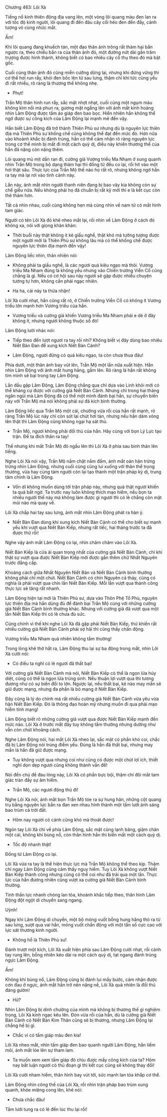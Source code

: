 




Chương 463: Lôi Xà


Tiếng nổ kinh thiên động địa vang lên, một vòng lôi quang màu đen lan ra với tốc độ kinh người, lôi quang đi đến đâu cây cối héo đen đến đấy, cảnh tượng vô cùng nhức mắt.

Ầm!

Khi lôi quang đang khuếch tán, một đạo thân ảnh trông rất thảm hại bắn ngược ra, theo chiều bắn ra của thân ảnh đó, một đường nứt dài gần trăm trượng được hình thành, không biết có bao nhiêu cây cổ thụ theo đó mà bật gốc.

Cuối cùng thân ảnh đó cũng miễn cưỡng dừng lại, nhưng khi đứng vững thì cơ thể hơi run rẩy, khói đen bốc lên từ sau lưng, thậm chí khí tức cũng yếu đi rất nhiều, rõ ràng là thương thế không nhẹ.

- Phụt!

Trần Mộ thân hình run rẩy, sắc mặt nhợt nhạt, cuối cùng một ngụm máu không kìm nổi mà phun ra, gương mặt ngẩng lên với ánh mắt kinh hoàng nhìn Lâm Động được tấm áo giáp đen bao bọc. Hiển nhiên hắn không thể ngờ được sự công kích của Lâm Động lại mạnh mẽ đến vậy.

Hắn biết Lâm Động đã trở thành Thiên Phù sư nhưng dù là nguyên lực thiên địa mà Thiên Phù sư khống chế cũng không thể đạt đến mức đó. Hơn nữa vào khoảnh khắc bị đánh trúng, hắn có thể cảm nhận rõ ràng nguyên lực trong cơ thể mình bị mất đi một cách quỷ dị, điều này khiến thương thế của hắn đã nặng còn nặng thêm.

Lôi quang mù mịt dần ran đi, cường giả Vương triều Ma Nham ở xung quanh nhìn Trần Mộ trong bộ dạng thảm hại thì đồng tử đều co lại, rồi hít vào một hơi thật sâu. Thực lực của Trần Mộ thế nào họ rất rõ, nhưng không ngờ hắn ra tay mà lại rơi vào tình cảnh này.

Lần này, ánh mắt nhìn người thanh niên đang bị bao vây kia không còn sự chế giễu nữa. Nếu không phải họ đã chuẩn bị rất kỹ mới thì e là kết cục còn thê thảm hơn.

Tất cả nhìn nhau, cuối cùng không hẹn mà cùng nhìn về nam tử có mắt hình tam giác.

Người có tên Lôi Xà đó khẽ nheo mắt lại, rồi nhìn về Lâm Động ở cách đó không xa, nói với giọng khàn khàn:

- Thời buổi này thật không ít kẻ giấu nghề, thật khó mà tưởng tượng được một người mới là Thiên Phù sư không lâu mà có thể khống chế được nguyên lực thiên địa mạnh đến vậy!

Lâm Động liếc nhìn, thản nhiên nói:

- Không phải ta giấu nghề, là các ngươi quá kiêu ngạo mà thôi. Vương triều Ma Nham đúng là không yếu nhưng vào Chiến trường Viễn Cổ cũng chẳng là gì. Nếu có cơ hội sau này ngươi sẽ gặp được nhiều chuyện tương tự hơn, không cần phải ngạc nhiên.

- Ha ha, cái này ta thừa nhận!

Lôi Xà cười nhạt, hắn cũng rất rõ, ở Chiến trường Viễn Cổ có không ít Vương triều lớn mạnh hơn Vương triều của hắn.

- Vương triều và cường giả khiến Vương triều Ma Nham phải e dè ở đây không ít, nhưng ngươi không thuộc số đó!

Lâm Động lười nhác nói:

- Tiếp theo đến lượt ngươi ra tay rồi nhỉ? Không biết vị đây dùng bao nhiêu Niết Bàn Đan để xung kích Niết Bàn Cảnh?

- Lâm Động, ngươi đừng có quá kiêu ngạo, ta còn chưa thua đâu!

Phía dưới, một thân ảnh bay vút lên, Trần Mộ một lần nữa xuất hiện. Hắn nhìn Lâm Động với ánh mắt hung hăng, gầm lên. Rõ ràng là hắn rất không tim mình sẽ bại trong tay Lâm Động.

Lần đầu gặp Lâm Động, Lâm Động chẳng qua chỉ dựa vào Linh khôi mới có thể kháng cự được với cường giả Niết Bàn Cảnh. Nhưng chỉ trong hai tháng ngăn ngủi mà Lâm Động đã có thể một mình đánh bại hắn, sự chuyển biến này với Trần Mộ mà nói không phải sự đả kích bình thường.

Lâm Động liếc qua Trần Mộ một cái, chưởng vừa rồi của hắn rất mạnh, rõ ràng Trần Mộ lúc này chỉ còn sót lại chút hơi tàn, nhưng nếu hắn dám xông lên thật thì Lâm Động cũng không ngại hạ sát thủ.

- Trần Mộ, ngươi không phải đối thủ của hắn. Hãy cùng với bọn Lý Lực tạo trận. Để ta đích thân ra tay!

Thế nhưng khi mắt Trần Mộ đỏ ngầu lên thì Lôi Xà ở phía sau bình thản lên tiếng.

Nghe Lôi Xà nói vậy, Trần Mộ nắm chặt nắm đấm, ánh mắt oán hận trừng trừng nhìn Lâm Động, nhưng cuối cùng cũng lui xuống với thân thể trọng thương, vừa hay cùng tám người còn lại tạo thành một trận pháp kỳ dị, trung tâm chính là Lâm Động.

- Vốn dĩ không muốn dùng tới trận pháp này, nhưng quả thật ngươi khiến ta quá bất ngờ. Ta trước nay luôn không thích mạo hiểm, nếu bọn ta nhiều người thế này mà không làm được gì ngươi thì có lẽ chẳng còn mặt mũi nào mà quay về.

Lôi Xà chắp hai tay sau lưng, ánh mắt nhìn Lâm Động phát ra hàn ý.

- Niết Bàn Đan dùng khi xung kích Niết Bàn Cảnh có thể cho biết sự mạnh yếu khi vượt qua Niết Bàn Kiếp, nhưng rất tiếc, hai tháng trước ta đã được thử rồi!

Nghe vậy ánh mắt Lâm Động co lại, nhìn chăm chăm vào Lôi Xà.

Niết Bàn Kiếp là cửa ải quan trọng nhất của cường giả Niết Bàn Cảnh, chỉ khi thật sự vượt qua được Niết Bàn Kiếp mới được gắn thêm chữ Nhất Nguyên trước đẳng cấp.

Khoảng cách giữa Nhất Nguyên Niết Bàn và Niết Bàn Cảnh bình thường không phải chỉ một chút. Niết Bàn Cảnh có chín Nguyên cả thảy, cũng có nghĩa là phải vượt qua chín lần Niết Bàn Kiếp. Mỗi lần vượt qua thành công thực lực sẽ tăng rất nhanh.

Lâm Động hiện tại mới là Thiên Phù sư, dựa vào Thôn Phệ Tổ Phù, nguyên lực thiên địa mà hắn dùng đủ để đánh bại Trần Mộ cùng với những cường giả Niết Bàn Cảnh bình thường khác. Nhưng với cường giả đã vượt qua một lần Niết Bàn Kiếp thì có lẽ chưa đủ sức.

Cũng chính vì thế khi nghe Lôi Xà đã gặp phải Niết Bàn Kiếp, thứ khiến rất nhiều cường giả Niết Bàn Cảnh phải sợ hãi thì cũng thấy chấn động.

Vương triều Ma Nham quả nhiên không tầm thường!

Trong lòng khẽ thở hắt ra, Lâm Động thu lại sự ba động trong mắt, nhìn Lôi Xà cười nói:

- Có điều ta nghĩ có lẽ ngươi đã thất bại!

Với cường giả Niết Bàn Cảnh mà nói, Niết Bàn Kiếp có thể là ngọn lửa hủy diệt, cũng có thể là ngọn lửa trùng sinh. Nếu thuận lợi vượt qua thì tương đương như có sự biến đổi to lớn. Ngược lại, nếu thất bại, kẻ nào may mắn sẽ giữ được mạng, nhưng đa phần là bỏ mạng ở Niết Bàn Kiếp.

Đây cũng là lý do chính mà rất nhiều cường giả Niết Bàn Cảnh vừa yêu vừa hận Niết Bàn Kiếp. Đó là thông đạo hoàn mỹ nhưng muốn đi qua phải mạo hiểm tính mạng!

Lâm Động biết rõ những cường giả vượt qua được Niết Bàn Kiếp mạnh đến mức nào. Lôi Xà ở trước mắt đây tuy không tầm thường nhưng dường như vẫn còn chút khoảng cách.

Nghe Lâm Động nói, hai mắt Lôi Xà nheo lại, sắc mặt có phần khó coi, chắc đã bị Lâm Động nói trúng điểm yếu. Đúng là hắn đã thất bại, nhưng may mắn là hắn đã giữ được mạng.

- Tuy không vượt qua nhưng coi như cũng có được một chút lợi ích, thiết nghĩ dọn dẹp ngươi cũng không thành vấn đề!

Nói đến chủ đề đau lòng này, Lôi Xà có phần bực bội, thậm chí đôi mắt tam giác tràn đầy sự âm hiểm.

- Trần Mộ, các ngươi động thủ đi!

Nghe Lôi Xà nói, ánh mắt bọn Trần Mộ tóe ra sự hung hãn, những cột quang trụ bằng nguyên lực bắn ra đan xen nhau hình thành một tấm lưới ánh sáng bao trùm cả trời đất.

- Hôm nay ngươi có cánh cũng khó mà thoát được!

Ngón tay Lôi Xà chỉ về phía Lâm Động, sắc mặt cũng lạnh băng, giậm chân một cái, không khí bùng nổ, còn thân hình hắn thì biến mất một cách quỷ dị.

- Tốc độ nhanh thật!

Đồng tử Lâm Động co lại.

Lôi Xà vừa ra tay là thể hiện thực lực mà Trần Mộ không thể theo kịp. Thậm chí ngay Lâm Động cũng cảm thấy nguy hiểm. Tuy Lôi Xà không vượt Niết Bàn Kiếp thành công nhưng cũng có thể coi như đã trải qua một lần. Thực lực của hắn đương nhiên cũng vượt xa cường giả Niết Bàn Cảnh bình thường.

Tinh thần lực nhanh chóng lan tỏa, khoảnh khắc tiếp theo, thân hình Lâm Động đột ngột di chuyển sang ngang.

Uỳnh!

Ngay khi Lâm Động di chuyển, một bộ móng vuốt bỗng hung hăng thò ra từ sau lưng, sượt qua vai hắn, móng vuốt chấn động với một tần số cực cao với lực sát thương kinh người.

- Không hổ là Thiên Phù sư!

Đánh trượt một kích, Lôi Xà xuất hiện phía sau Lâm Động cười nhạt, rồi cánh tay rung lên, bỗng nhiên kéo dài ra một cách quỷ dị, tạt ngang đánh trúng ngực Lâm Động.

Ầm!

Không khí bùng nổ, Lâm Động cũng bị đánh lui mấy bước, cảm nhận được cơn đau ở ngực, ánh mắt hắn trở nên nặng nề, Lôi Xà quả nhiên là đối thủ đáng gườm!

- Hử?

Nhìn Lâm Động bị dính chưởng của mình mà không bị thương thế gì nghiêm trọng, Lôi Xà kinh ngạc kêu lên. Đòn vừa rồi của hắn, dù là cường giả Niết Bàn Cảnh có Niết Bàn Kim Thân cũng sẽ bị thương, nhưng Lâm Động lại chẳng hề bị gì.

- Chắc vì có tấm giáp màu đen kia!

Lôi Xà nheo mắt, nhìn tấm giáp đen bao quanh người Lâm Động, hắn liếm môi, ánh mắt lóe lên sự tham lam.

- Ta muốn xem xem tấm giáp đó chịu được mấy công kích của ta? Hôm nay bất luận ngươi có thủ đoạn gì thì kết cục cũng sẽ không thay đổi!

Lôi Xà cười nham hiểm, thân hình bay vút tới, sức mạnh lan tỏa khắp cơ thể.

Lâm Động nhìn công thế của Lôi Xà, rồi nhìn trận pháp bao trùm xung quanh, khóe miệng cong lên, khẽ nói:

- Chưa chắc đâu!

Tấm lưới tung ra có lẽ đến lúc thu lại rồi!




